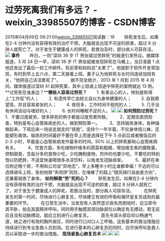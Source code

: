 # 过劳死离我们有多远？ - weixin_33985507的博客 - CSDN博客
2015年04月09日 09:21:00[weixin_33985507](https://me.csdn.net/weixin_33985507)阅读数：19
　　猝死发生后，如果在2-4 分钟内没有获得有效的治疗干预，大脑就会出现不可逆的损害，超过 8 分钟人就死亡了。对于发生于健康成人的猝死，若救治及时，部分病人可获存活。
![](https://images0.cnblogs.com/news/66372/201504/081633164468979.jpg)
**事件**
　　昨日，一则“深圳 36 岁 IT 男张斌过劳猝死”的报道引发热议。据媒体报道，3 月 24 日一早，深圳 36 岁 IT 男张斌被发现猝死在马桶上，当日凌晨 1 点他还发出了最后一封工作邮件。死前曾和妈妈说"太累了"。他就职于软件开发常加班，有时到早上五六点，第二天接着上班。妻子认为他猝死与长时间连续加班有关，"他把自己活活累死了"。
　　据不完全统计，2013 年 1 月到 2015 年 4 月间，媒体报道过深圳 41 起猝死案，其中上班或上班途中猝死的案例就达 13 例。
**过劳死在谁身边？****哪些人容易过劳死？**
　　1. 有事业心的人，特别是称得上“工作狂”的人；
　　2. 有遗传早亡血统又自以为身体健康的人；
　　3. 自我期望高，并且容易紧张的人；
　　4. 夜班多，工作时间不规则的人；
　　5. 几乎没有休闲活动与嗜好的人；
　　6. 长时间睡眠不足的人。
![](https://images0.cnblogs.com/news/66372/201504/081633166187694.jpg)
![](https://images0.cnblogs.com/news/66372/201504/081633183056380.jpg)
**如何预防过劳死？**
　　1、不要过度疲劳，很多猝死的例子都是过度劳累所致。
　　2、定期去医院检查，特别是有心血管疾病史的人，做到预防第一。
　　3、坚持锻炼身体，各种操做起来，下班后来一场说走就走的“夜跑”。坚持个一年半载，不仅身体倍儿棒，还能塑形美体。锻炼的时间最好不要在早上而是选择在下午 5 点前后或者晚饭后的2-3 小时，早晨是心血管疾病发作最多的时间，50% 以上的猝死都和心血管疾病有关。
　　4、饮食方面，多吃植物纤维多的蔬菜和粗粮，增加维生素的摄取量，控制甜食，含盐分多的食物少吃，少吃腌制食物，煎炸的也要少吃，不要吃的特别饱以防肥胖，不适宜快速喝很多冰凉饮料，以免发生冠脉痉挛。
　　5、最好在单位附近租个房，不用和公司谈“异地恋”，早上多睡半小时比谁都幸福！不远的可以选择骑车上班，告别地铁“夹肉饼”风险，在堵瘫了的路上“随风骑行自由是方向”，还兼着锻炼了身体。
**如何解救“劳”死的心？**
　　猝死发生后，如果在2-4 分钟内没有获得有效的治疗干预，大脑就会出现不可逆的损害，超过 8 分钟人就死亡了。对于发生于健康成人的猝死，若救治及时，部分病人可获存活。
　　在猝死发生的第一时间，尽快进行心肺复苏，尽快建立有效的呼吸和循环是复苏成败的最重要的环节。
　　在日常生活中，当发现有人突然意识丧失而倒地时，应立即令其平卧，拍击其面颊并呼叫，同时用手触摸其颈动脉部位以确定有无搏动，若无反应且没有动脉搏动，就应立刻进行心肺复苏。
　　首先令其头部后仰以畅通气道，继之进行有效的胸外按压，同时进行口对口人工呼吸。这些基本的救治措施应持续进行到专业急救人员到场。在进行基本的心肺复苏的同时，应尽快呼叫急救人员以采取进一步的救治措施。
**现场紧急心肺复苏术**
![](https://images0.cnblogs.com/news/66372/201504/081633180559922.jpg)
![](https://images0.cnblogs.com/news/66372/201504/081633185241080.jpg)
![](https://images0.cnblogs.com/news/66372/201504/081633173052552.jpg)
